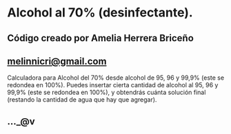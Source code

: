# Alcohol al 70% (desinfectante).
## Código creado por Amelia Herrera Briceño
## melinnicri@gmail.com

Calculadora para Alcohol del 70% desde alcohol de 95, 96 y 99,9% (este se redondea en 100%).
Puedes insertar cierta cantidad de alcohol al 95, 96 y 99,9% (este se redondea en 100%), y obtendrás cuánta solución final (restando la cantidad de agua que hay que agregar).

## ..._@v
